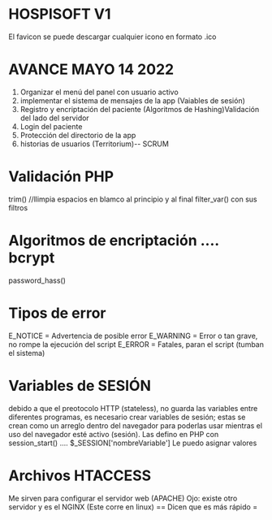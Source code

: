 # HOSPISOFT V1

El favicon se  puede descargar cualquier icono en formato .ico

# AVANCE MAYO 14 2022
1. Organizar el menú del panel con usuario activo
2. implementar el sistema de mensajes de la app (Vaiables de sesión)
3. Registro y encriptación del paciente (Algoritmos de Hashing)Validación del lado del servidor
4. Login del paciente
5. Protección del directorio de la app
6. historias de usuarios (Territorium)-- SCRUM

# Validación PHP

trim() //llimpia espacios en blamco al principio y al final
filter_var() con sus filtros

# Algoritmos de encriptación  .... bcrypt

password_hass()

# Tipos de error

E_NOTICE = Advertencia de posible error
E_WARNING = Error o tan grave, no rompe la ejecución del script
E_ERROR = Fatales, paran el script (tumban el sistema)

# Variables de SESIÓN
debido a que el preotocolo HTTP (stateless), no guarda las variables
entre diferentes programas, es necesario crear variables de sesión;
estas se crean como un arreglo dentro del navegador para poderlas usar
mientras el uso del navegador esté activo (sesión).
Las defino en PHP con session_start() .... $_SESSION['nombreVariable']
Le puedo asignar valores

# Archivos HTACCESS

Me sirven para configurar el servidor web (APACHE) Ojo: existe otro servidor
y es el NGINX (Este corre en linux) == Dicen que es más rápido =